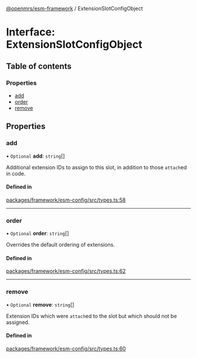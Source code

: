 [@openmrs/esm-framework](../API.md) / ExtensionSlotConfigObject

# Interface: ExtensionSlotConfigObject

## Table of contents

### Properties

- [add](ExtensionSlotConfigObject.md#add)
- [order](ExtensionSlotConfigObject.md#order)
- [remove](ExtensionSlotConfigObject.md#remove)

## Properties

### add

• `Optional` **add**: `string`[]

Additional extension IDs to assign to this slot, in addition to those `attach`ed in code.

#### Defined in

[packages/framework/esm-config/src/types.ts:58](https://github.com/openmrs/openmrs-esm-core/blob/main/packages/framework/esm-config/src/types.ts#L58)

___

### order

• `Optional` **order**: `string`[]

Overrides the default ordering of extensions.

#### Defined in

[packages/framework/esm-config/src/types.ts:62](https://github.com/openmrs/openmrs-esm-core/blob/main/packages/framework/esm-config/src/types.ts#L62)

___

### remove

• `Optional` **remove**: `string`[]

Extension IDs which were `attach`ed to the slot but which should not be assigned.

#### Defined in

[packages/framework/esm-config/src/types.ts:60](https://github.com/openmrs/openmrs-esm-core/blob/main/packages/framework/esm-config/src/types.ts#L60)
